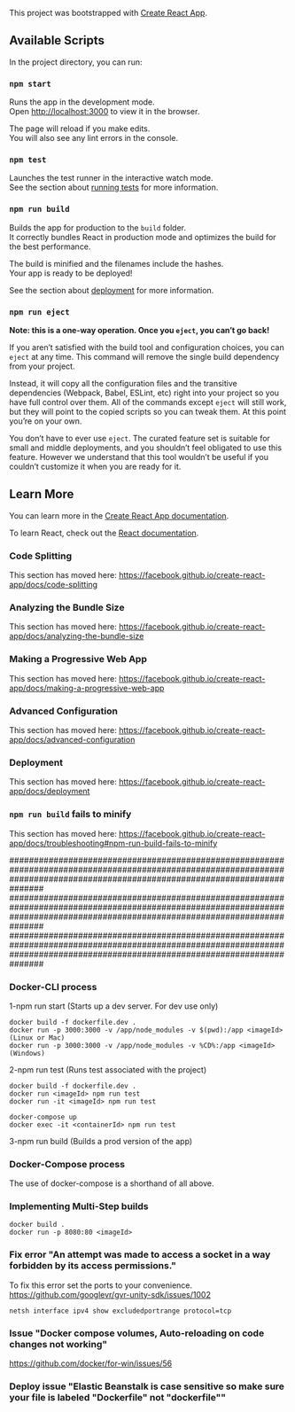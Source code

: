 This project was bootstrapped with [Create React App](https://github.com/facebook/create-react-app).

## Available Scripts

In the project directory, you can run:

### `npm start`

Runs the app in the development mode.<br>
Open [http://localhost:3000](http://localhost:3000) to view it in the browser.

The page will reload if you make edits.<br>
You will also see any lint errors in the console.

### `npm test`

Launches the test runner in the interactive watch mode.<br>
See the section about [running tests](https://facebook.github.io/create-react-app/docs/running-tests) for more information.

### `npm run build`

Builds the app for production to the `build` folder.<br>
It correctly bundles React in production mode and optimizes the build for the best performance.

The build is minified and the filenames include the hashes.<br>
Your app is ready to be deployed!

See the section about [deployment](https://facebook.github.io/create-react-app/docs/deployment) for more information.

### `npm run eject`

**Note: this is a one-way operation. Once you `eject`, you can’t go back!**

If you aren’t satisfied with the build tool and configuration choices, you can `eject` at any time. This command will remove the single build dependency from your project.

Instead, it will copy all the configuration files and the transitive dependencies (Webpack, Babel, ESLint, etc) right into your project so you have full control over them. All of the commands except `eject` will still work, but they will point to the copied scripts so you can tweak them. At this point you’re on your own.

You don’t have to ever use `eject`. The curated feature set is suitable for small and middle deployments, and you shouldn’t feel obligated to use this feature. However we understand that this tool wouldn’t be useful if you couldn’t customize it when you are ready for it.

## Learn More

You can learn more in the [Create React App documentation](https://facebook.github.io/create-react-app/docs/getting-started).

To learn React, check out the [React documentation](https://reactjs.org/).

### Code Splitting

This section has moved here: https://facebook.github.io/create-react-app/docs/code-splitting

### Analyzing the Bundle Size

This section has moved here: https://facebook.github.io/create-react-app/docs/analyzing-the-bundle-size

### Making a Progressive Web App

This section has moved here: https://facebook.github.io/create-react-app/docs/making-a-progressive-web-app

### Advanced Configuration

This section has moved here: https://facebook.github.io/create-react-app/docs/advanced-configuration

### Deployment

This section has moved here: https://facebook.github.io/create-react-app/docs/deployment

### `npm run build` fails to minify

This section has moved here: https://facebook.github.io/create-react-app/docs/troubleshooting#npm-run-build-fails-to-minify

###############################################################################################################################################################################
###############################################################################################################################################################################
###############################################################################################################################################################################

### Docker-CLI process

1-npm run start (Starts up a dev server. For dev use only)
```
docker build -f dockerfile.dev .
docker run -p 3000:3000 -v /app/node_modules -v $(pwd):/app <imageId>    (Linux or Mac)
docker run -p 3000:3000 -v /app/node_modules -v %CD%:/app <imageId>      (Windows)
```

2-npm run test (Runs test associated with the project)
```
docker build -f dockerfile.dev .
docker run <imageId> npm run test
docker run -it <imageId> npm run test
```
```
docker-compose up
docker exec -it <containerId> npm run test
```

3-npm run build (Builds a prod version of the app)

### Docker-Compose process

The use of docker-compose is a shorthand of all above.

### Implementing Multi-Step builds
```
docker build .
docker run -p 8080:80 <imageId>
```

### Fix error "An attempt was made to access a socket in a way forbidden by its access permissions."

To fix this error set the ports to your convenience. https://github.com/googlevr/gvr-unity-sdk/issues/1002
```
netsh interface ipv4 show excludedportrange protocol=tcp
```

### Issue "Docker compose volumes, Auto-reloading on code changes not working"

https://github.com/docker/for-win/issues/56

### Deploy issue "Elastic Beanstalk is case sensitive so make sure your file is labeled "Dockerfile" not "dockerfile""